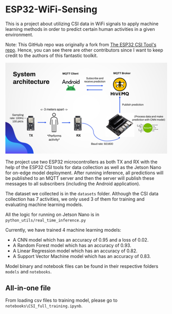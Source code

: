# ESP32-WiFi-Sensing
This is a project about utilizing CSI data in WiFi signals to apply machine learning methods in order to predict certain human activities in a given environment.

Note: This GitHub repo was originally a fork from [The ESP32 CSI Tool's repo](https://github.com/StevenMHernandez/ESP32-CSI-Tool). Hence, you can see there are other contributors since I want to keep credit to the authors of this fantastic toolkit.

![Alt text](/asset/architecture.png)

The project use two ESP32 microcontrollers as both TX and RX with the help of the ESP32 CSI tools for data collection as well as the Jetson Nano for on-edge model deployment. After running inference, all predictions will be published to an MQTT server and then the server will publish these messages to all subscribers (including the Android application).

The dataset we collected is in the `datasets` folder. Although the CSI data collection has 7 activities, we only used 3 of them for training and evaluating machine learning models.

All the logic for running on Jetson Nano is in `python_utils/real_time_inference.py`

Currently, we have trained 4 machine learning models:
- A CNN model which has an accuracy of 0.95 and a loss of 0.02.
- A Random Forest model which has an accuracy of 0.93.
- A Linear Regression model which has an accuracy of 0.82.
- A Support Vector Machine model which has an accuracy of 0.83.

Model binary and notebook files can be found in their respective folders `models` and `notebooks`.

## All-in-one file

From loading csv files to training model, please go to `notebooks\CSI_full_training.ipynb`.

